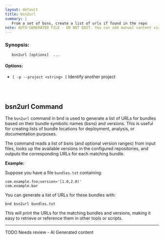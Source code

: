 ```yaml
---
layout: default
title: bsn2url
summary: |
   From a set of bsns, create a list of urls if found in the repo
note: AUTO-GENERATED FILE - DO NOT EDIT. You can add manual content via same filename in _ext sub-folder. 
---
```


### Synopsis: 
	   bsn2url [options]  ...


#### Options: 
- `[ -p --project <string> ]` Identify another project

<!-- Manual content from: ext/bsn2url.md --><br /><br />
## bsn2url Command

The `bsn2url` command in bnd is used to generate a list of URLs for bundles based on their bundle symbolic names (bsns) and versions. This is useful for creating lists of bundle locations for deployment, analysis, or documentation purposes.

The command reads a list of bsns (and optional version ranges) from input files, looks up the available versions in the configured repositories, and outputs the corresponding URLs for each matching bundle.

**Example:**

Suppose you have a file `bundles.txt` containing:
```
com.example.foo;version='[1.0,2.0)'
com.example.bar
```

You can generate a list of URLs for these bundles with:
```
bnd bsn2url bundles.txt
```

This will print the URLs for the matching bundles and versions, making it easy to retrieve or reference them in other tools or scripts.


<hr />
TODO Needs review - AI Generated content
